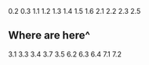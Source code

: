 0.2
0.3
1.1
1.2
1.3
1.4
1.5
1.6
2.1
2.2
2.3
2.5
## Where are here^
3.1
3.3
3.4
3.7
3.5
6.2
6.3
6.4
7.1
7.2